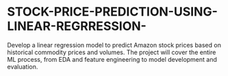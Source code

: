 # STOCK-PRICE-PREDICTION-USING-LINEAR-REGRRESSION-
Develop a linear regression model to predict Amazon stock prices based on historical commodity prices and volumes. The project will cover the entire ML process, from EDA and feature engineering to model development and evaluation.
